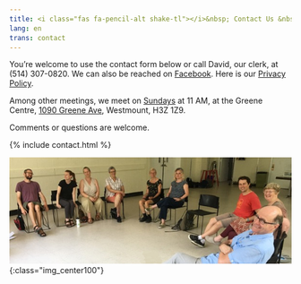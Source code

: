 ```yaml
---
title: <i class="fas fa-pencil-alt shake-tl"></i>&nbsp; Contact Us &nbsp;<i class="fas fa-phone shake-bottom"></i>
lang: en
trans: contact
---
```

You’re welcome to use the <i class="fas fa-pencil-alt"></i> contact form below or call David, our clerk, at <i class="fas fa-phone"></i> (514) 307-0820. We can also be reached on [Facebook](https://www.facebook.com/MontrealQuakers/). Here is our [Privacy Policy](/privacy.html). 

Among other meetings, we meet on [Sundays](/directions.html) at 11 AM, at the Greene Centre, [1090 Greene Ave](/directions.html), Westmount, H3Z 1Z9.

Comments or questions are welcome.

{% include contact.html %}

![Group in a circle](/assets/images/circle_group_cropped.jpeg){:class="img_center100"}
